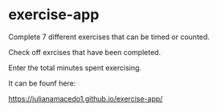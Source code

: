 # exercise-app

Complete 7 different exercises that can be timed or counted.

Check off exrcises that have been completed.

Enter the total minutes spent exercising.

It can be founf here: 

https://julianamacedo1.github.io/exercise-app/

